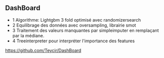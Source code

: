 ## DashBoard
* 1 Algorithme: Lightgbm 3 fold optimisé avec randomizersearch 
* 2 Equilibrage des données avec oversampling, librairie smot 
* 3 Traitement des valeurs manquantes par simpleimputer en remplaçant par la médiane.  
* 4 Treeinterpreter pour interpréter l'importance des features


https://github.com/Teycir/DashBoard 

